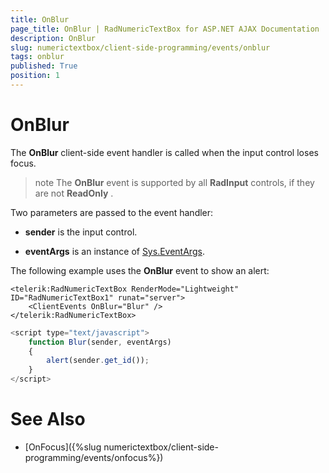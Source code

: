 ```yaml
---
title: OnBlur
page_title: OnBlur | RadNumericTextBox for ASP.NET AJAX Documentation
description: OnBlur
slug: numerictextbox/client-side-programming/events/onblur
tags: onblur
published: True
position: 1
---
```


# OnBlur


The **OnBlur** client-side event handler is called when the input control loses focus.

>note The **OnBlur** event is supported by all **RadInput** controls, if they are not **ReadOnly** .
>


Two parameters are passed to the event handler:

* **sender** is the input control.

* **eventArgs** is an instance of [Sys.EventArgs](http://www.asp.net/AJAX/Documentation/Live/ClientReference/Sys/EventArgsClass/default.aspx).

The following example uses the **OnBlur** event to show an alert:

````ASPNET
<telerik:RadNumericTextBox RenderMode="Lightweight" ID="RadNumericTextBox1" runat="server">
	<ClientEvents OnBlur="Blur" />
</telerik:RadNumericTextBox>
````



````JavaScript
<script type="text/javascript">
	function Blur(sender, eventArgs)
	{
		alert(sender.get_id());
	}
</script>
````



# See Also

 * [OnFocus]({%slug numerictextbox/client-side-programming/events/onfocus%})
